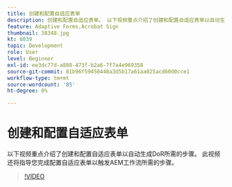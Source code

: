 ```yaml
---
title: 创建和配置自适应表单
description: 创建和配置自适应表单。 以下视频重点介绍了创建和配置自适应表单以自动生成DoR所需的步骤。 此视频还将指导您完成配置自适应表单以触发AEM工作流所需的步骤。
feature: Adaptive Forms,Acrobat Sign
thumbnail: 38348.jpg
kt: 6039
topic: Development
role: User
level: Beginner
exl-id: ee3dc77d-a888-473f-b2a6-7f7a4e969358
source-git-commit: 81b96f59450448a3d5b17a61aa025acd60d0cce1
workflow-type: tm+mt
source-wordcount: '85'
ht-degree: 0%

---
```


# 创建和配置自适应表单

以下视频重点介绍了创建和配置自适应表单以自动生成DoR所需的步骤。 此视频还将指导您完成配置自适应表单以触发AEM工作流所需的步骤。

>[!VIDEO](https://video.tv.adobe.com/v/38348/?quality=9&learn=on)
